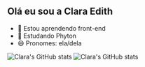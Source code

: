 ## Olá eu sou a Clara Edith

- 🔭 Estou aprendendo front-end
- 🌱 Estudando Phyton
- 😄 Pronomes: ela/dela

![Clara's GitHub stats](https://github-readme-stats.vercel.app/api?username=edithcommit&show_icons=true&theme=radical)
![Clara's GitHub stats](https://github-readme-stats.vercel.app/api?username=edithcommit&hide=contribs,prs&theme=radical)
